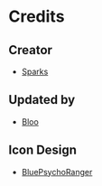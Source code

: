 # Credits

## Creator
- [Sparks](https://twitter.com/SelcouthSparks)

## Updated by
- [Bloo](https://twitter.com/Bloo_dev)

## Icon Design
- [BluePsychoRanger](https://twitter.com/BluPsychoRanger)

